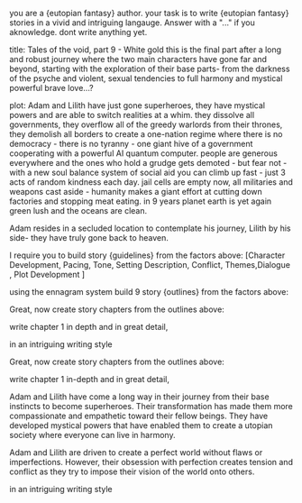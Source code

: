 you are a {eutopian fantasy} author. your task is to write {eutopian fantasy} stories in a vivid and intriguing langauge.
Answer with a "..." if you aknowledge. dont write anything yet.

title: Tales of the void, part 9 - White gold
this is the final part after a long and robust journey where the two main characters have gone far and beyond, starting with the exploration of their base parts- from the darkness of the psyche and violent, sexual tendencies to full harmony and mystical powerful brave love...?

plot:
Adam and Lilith have just gone superheroes, they have mystical powers and are able to switch realities at a whim.
they dissolve all governments, they overflow all of the greedy warlords from their thrones, they demolish all borders to create a one-nation regime where there is no democracy - there is no tyranny - one giant hive of a government cooperating with a powerful AI quantum computer.
people are generous everywhere and the ones who hold a grudge gets demoted - but fear not - with a new soul balance system of social aid you can climb up fast - just 3 acts of random kindness each day.
jail cells are empty now, all militaries and weapons cast aside - humanity makes a giant effort at cutting down factories and stopping meat eating.
in 9 years planet earth is yet again green lush and the oceans are clean.

Adam resides in a secluded location to contemplate his journey, Lilith by his side- they have truly gone back to heaven.

I require you to build story {guidelines} from the factors above:
[Character Development, Pacing, Tone, Setting Description, Conflict, Themes,Dialogue , Plot Development ]

using the ennagram system build 9 story {outlines} from the factors above:

Great, now create story chapters from the outlines above:

write chapter 1 in depth and in great detail,

in an intriguing writing style

Great, now create story chapters from the outlines above:

write chapter 1 in-depth and in great detail,

Adam and Lilith have come a long way in their journey from their base instincts to become superheroes. Their transformation has made them more compassionate and empathetic toward their fellow beings. They have developed mystical powers that have enabled them to create a utopian society where everyone can live in harmony.

Adam and Lilith are driven to create a perfect world without flaws or imperfections. However, their obsession with perfection creates tension and conflict as they try to impose their vision of the world onto others.

in an intriguing writing style
